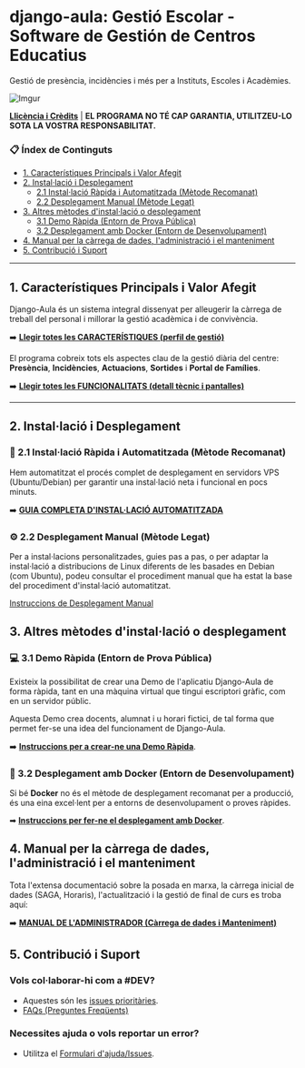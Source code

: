 # django-aula: Gestió Escolar - Software de Gestión de Centros Educatius

Gestió de presència, incidències i més per a Instituts, Escoles i Acadèmies.

![Imgur](http://i.imgur.com/YlCRTap.png)

**[Llicència i Crèdits](LICENSE)** | **EL PROGRAMA NO TÉ CAP GARANTIA, UTILITZEU-LO SOTA LA VOSTRA RESPONSABILITAT.**

### 📋 Índex de Continguts

* [1. Característiques Principals i Valor Afegit](#1-característiques-principals-i-valor-afegit)
* [2. Instal·lació i Desplegament](#2-instal·lació-i-desplegament)
    * [2.1 Instal·lació Ràpida i Automatitzada (Mètode Recomanat)](#-21-instal·lació-ràpida-i-automatitzada-mètode-recomanat)
    * [2.2 Desplegament Manual (Mètode Legat)](#-22-desplegament-manual-mètode-legat)
* [3. Altres mètodes d'instal·lació o desplegament](#3-altres-mètodes-dinstal·lació-o-desplegament)
    * [3.1 Demo Ràpida (Entorn de Prova Pública)](#-31-demo-ràpida-entorn-de-prova-pública)
    * [3.2 Desplegament amb Docker (Entorn de Desenvolupament)](#-32-desplegament-amb-docker-entorn-de-desenvolupament)
* [4. Manual per la càrrega de dades, l'administració i el manteniment](#4-manual-per-la-càrrega-de-dades-ladministració-i-el-manteniment)
* [5. Contribució i Suport](#5-contribució-i-suport)

---

## 1. Característiques Principals i Valor Afegit

Django-Aula és un sistema integral dissenyat per alleugerir la càrrega de treball del personal i millorar la gestió acadèmica i de convivència.

➡️ **[Llegir totes les CARACTERÍSTIQUES (perfil de gestió)](docs/USER_MANUAL/caracteristicas.md)**

El programa cobreix tots els aspectes clau de la gestió diària del centre: **Presència**, **Incidències**, **Actuacions**, **Sortides** i **Portal de Famílies**.

➡️ **[Llegir totes les FUNCIONALITATS (detall tècnic i pantalles)](docs/USER_MANUAL/funcionalidades.md)**

---

## 2. Instal·lació i Desplegament

### 🚀 2.1 Instal·lació Ràpida i Automatitzada (Mètode Recomanat)

Hem automatitzat el procés complet de desplegament en servidors VPS (Ubuntu/Debian) per garantir una instal·lació neta i funcional en pocs minuts.

➡️ **[GUIA COMPLETA D'INSTAL·LACIÓ AUTOMATITZADA](docs/README.md)**

### ⚙️ 2.2 Desplegament Manual (Mètode Legat)

Per a instal·lacions personalitzades, guies pas a pas, o per adaptar la instal·lació a distribucions de Linux diferents de les basades en Debian (com Ubuntu), podeu consultar el procediment manual que ha estat la base del procediment d'instal·lació automatitzat.

[Instruccions de Desplegament Manual](docs/MANUAL_LEGACY/instalacion.md)

## 3. Altres mètodes d'instal·lació o desplegament

### 💻 3.1 Demo Ràpida (Entorn de Prova Pública)

Existeix la possibilitat de crear una Demo de l'aplicatiu Django-Aula de forma ràpida, tant en una màquina virtual que tingui escriptori gràfic, com en un servidor públic.

Aquesta Demo crea docents, alumnat i u horari fictici, de tal forma que permet fer-se una idea del funcionament de Django-Aula.

➡️ **[Instruccions per a crear-ne una Demo Ràpida](docs/QUICK_DEMO.md)**.

### 🐳 3.2 Desplegament amb Docker (Entorn de Desenvolupament)

Si bé **Docker** no és el mètode de desplegament recomanat per a producció, és una eina excel·lent per a entorns de desenvolupament o proves ràpides.

➡  **[Instruccions per fer-ne el desplegament amb Docker](docs/DOCKER.md)**.


## 4. Manual per la càrrega de dades, l'administració i el manteniment

Tota l'extensa documentació sobre la posada en marxa, la càrrega inicial de dades (SAGA, Horaris), l'actualització i la gestió de final de curs es troba aquí:

➡️ **[MANUAL DE L'ADMINISTRADOR (Càrrega de dades i Manteniment)](docs/USER_MANUAL/README.md)**


## 5. Contribució i Suport

### Vols col·laborar-hi com a #DEV?

* Aquestes són les [issues prioritàries](https://github.com/ctrl-alt-d/django-aula/issues?q=is%3Aissue%20state%3Aopen%20label%3APrioritari).
* [FAQs (Preguntes Freqüents)](https://github.com/ctrl-alt-d/django-aula/issues?utf8=%E2%9C%93&q=is%3Aissue+label%3AFAQ+)

### Necessites ajuda o vols reportar un error?

* Utilitza el [Formulari d'ajuda/Issues](https://github.com/ctrl-alt-d/django-aula/issues/new/choose).
